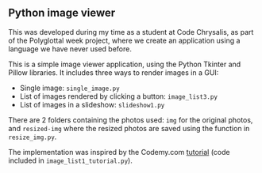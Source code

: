 ## Python image viewer

This was developed during my time as a student at Code Chrysalis, as part of the Polyglottal week project, where we create an application using a language we have never used before.

This is a simple image viewer application, using the Python Tkinter and Pillow libraries.
It includes three ways to render images in a GUI:

* Single image: `single_image.py`
* List of images rendered by clicking a button: `image_list3.py`
* List of images in a slideshow: `slideshow1.py`

There are 2 folders containing the photos used: `img` for the original photos, and `resized-img` where the resized photos are saved using the function in `resize_img.py`.

The implementation was inspired by the Codemy.com [tutorial](https://www.youtube.com/watch?v=zg4c92pNFeo&t=981s&ab_channel=Codemy.com) (code included in `image_list1_tutorial.py`).






